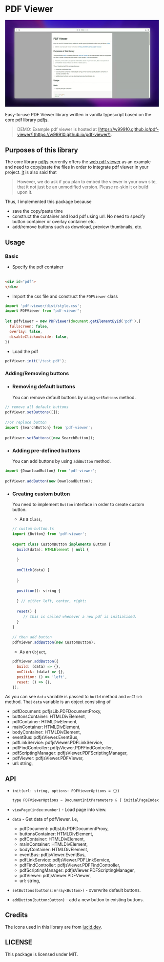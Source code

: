 # PDF Viewer

[![DEMO | PDF Viewer](https://raw.githubusercontent.com/w99910/pdf-viewer/master/thumbnail.png)](https://raw.githubusercontent.com/w99910/pdf-viewer/master/pdf-viewer.mp4)

Easy-to-use PDF Viewer library written in vanilla typescript based on the core pdf
library [pdfjs](https://github.com/mozilla/pdf.js/).

> DEMO: Example pdf viewer is hosted at [https://w99910.github.io/pdf-viewer/](https://w99910.github.io/pdf-viewer/).

## Purposes of this library

The core library [pdfjs](https://github.com/mozilla/pdf.js/) currently offers
the [web pdf viewer](https://github.com/mozilla/pdf.js/blob/master/web) as an example and need
to copy/paste the files in order to integrate pdf viewer in your
project. [It](https://mozilla.github.io/pdf.js/getting_started/) is also said that
> However, we do ask if you plan to embed the viewer in your own site, that it not just be an unmodified version. Please
> re-skin it or build upon it.

Thus, I implemented this package because

- save the copy/paste time
- construct the container and load pdf using url. No need to specify button container or overlay container etc.
- add/remove buttons such as download, preview thumbnails, etc.

## Usage

### Basic

- Specify the pdf container

```html

<div id="pdf">
</div>
```

- Import the css file and construct the `PDFViewer` class

```js
import 'pdf-viewer/dist/style.css';
import PDFViewer from "pdf-viewer";

let pdfViewer = new PDFViewer(document.getElementById('pdf'),{
  fullscreen: false,
  overlay: false,
  disableClickoutside: false,
})
```

- Load the pdf

```js
pdfViewer.init('/test.pdf');
```

### Adding/Removing buttons

- ### Removing default buttons
  You can remove default buttons by using `setButtons` method.

```js
// remove all default buttons
pdfViewer.setButtons([]);

//or replace button
import {SearchButton} from 'pdf-viewer';

pdfViewer.setButtons([new SearchButton]);
```

- ### Adding pre-defined buttons

  You can add buttons by using `addButton` method.

```js
import {DownloadButton} from 'pdf-viewer';

pdfViewer.addButton(new DownloadButton);
```

- ### Creating custom button

  You need to implement `Button` interface in order to create custom button.

  - As a `Class`, 

  ```js
  // custom-button.ts
  import {Button} from 'pdf-viewer';

  export class CustomButton implements Button {
    build(data): HTMLElement | null {

    }

    onClick(data) {

    }

    position(): string {

    } // either left, center, right;

    reset() {
       // this is called whenever a new pdf is initialised.
    }
  }

  // then add button
  pdfViewer.addButton(new CustomButton);
  ```

  - As an `Object`,
  ```js
  pdfViewer.addButton({
    build: (data) => {},
    onClick: (data) => {},
    position: () => 'left',
    reset: () => {},
  });
  ```

As you can see `data` variable is passed to `build` method and `onClick` method. That `data` variable is an object
consisting of

- pdfDocument: pdfjsLib.PDFDocumentProxy,
- buttonsContainer: HTMLDivElement,
- pdfContainer: HTMLDivElement,
- mainContainer: HTMLDivElement,
- bodyContainer: HTMLDivElement,
- eventBus: pdfjsViewer.EventBus,
- pdfLinkService: pdfjsViewer.PDFLinkService,
- pdfFindController: pdfjsViewer.PDFFindController,
- pdfScriptingManager: pdfjsViewer.PDFScriptingManager,
- pdfViewer: pdfjsViewer.PDFViewer,
- url: string,

## API

- `init(url: string, options: PDFViewerOptions = {})`

  ```js
  type PDFViewerOptions = DocumentInitParameters & { initialPageIndex?: number, disableClickoutside?:boolean }
  ```

- `viewPage(index:number)` - Load page into view.

- `data` - Get data of pdfViewer. i.e, 
  - pdfDocument: pdfjsLib.PDFDocumentProxy,
  - buttonsContainer: HTMLDivElement,
  - pdfContainer: HTMLDivElement,
  - mainContainer: HTMLDivElement,
  - bodyContainer: HTMLDivElement,
  - eventBus: pdfjsViewer.EventBus,
  - pdfLinkService: pdfjsViewer.PDFLinkService,
  - pdfFindController: pdfjsViewer.PDFFindController, 
  - pdfScriptingManager: pdfjsViewer.PDFScriptingManager,
  - pdfViewer: pdfjsViewer.PDFViewer,
  - url: string,

- `setButtons(buttons:Array<Button>)` - overwrite default buttons.

- `addButton(button:Button)` - add a new button to existing buttons.
## Credits

The icons used in this library are from [lucid.dev](https://lucide.dev).

## LICENSE

This package is licensed under MIT. 